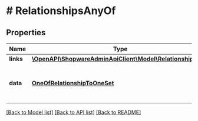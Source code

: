 # # RelationshipsAnyOf

## Properties

Name | Type | Description | Notes
------------ | ------------- | ------------- | -------------
**links** | [**\OpenAPI\ShopwareAdminApiClient\Model\RelationshipLinks**](RelationshipLinks.md) |  | [optional]
**data** | [**OneOfRelationshipToOneSet**](OneOfRelationshipToOneSet.md) | Member, whose value represents \&quot;resource linkage\&quot;. | [optional]

[[Back to Model list]](../../README.md#models) [[Back to API list]](../../README.md#endpoints) [[Back to README]](../../README.md)
